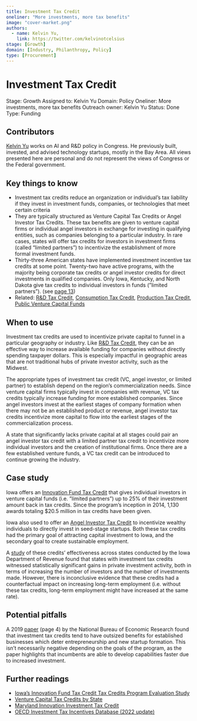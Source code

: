 ```yaml
---
title: Investment Tax Credit
oneliner: "More investments, more tax benefits"
image: "cover-market.png"
authors:
  - name: Kelvin Yu,
    link: https://twitter.com/kelvinotcelsius
stage: [Growth]
domain: [Industry, Philanthropy, Policy]
type: [Procurement]
---
```


# Investment Tax Credit

Stage: Growth
Assigned to: Kelvin Yu
Domain: Policy
Oneliner: More investments, more tax benefits
Outreach owner: Kelvin Yu
Status: Done
Type: Funding

## Contributors

[Kelvin Yu](https://www.kelv.me/) works on AI and R&D policy in Congress. He previously built, invested, and advised technology startups, mostly in the Bay Area. All views presented here are personal and do not represent the views of Congress or the Federal government.

## Key things to know

- Investment tax credits reduce an organization or individual’s tax liability if they invest in investment funds, companies, or technologies that meet certain criteria
- They are typically structured as Venture Capital Tax Credits or Angel Investor Tax Credits. These tax benefits are given to venture capital firms or individual angel investors in exchange for investing in qualifying entities, such as companies belonging to a particular industry. In rare cases, states will offer tax credits for investors in investment firms (called “limited partners”) to incentivize the establishment of more formal investment funds.
- Thirty-three American states have implemented investment incentive tax credits at some point. Twenty-two have active programs, with the majority being corporate tax credits or angel investor credits for direct investments in qualified companies. Only Iowa, Kentucky, and North Dakota give tax credits to individual investors in funds (”limited partners”). (see [page 13](https://tax.iowa.gov/sites/default/files/2022-12/2022InnovationFundTaxCreditStudy.pdf))
- Related: [R&D Tax Credit](R&D%20Tax%20Credit%207ec54a05f43e4f09b153ae662cf14cd3.md), [Consumption Tax Credit](Consumption%20Tax%20Credit%20c82c9f15cf754987ae63325f40be3566.md), [Production Tax Credit](Production%20Tax%20Credit%2056312236373c409b9620a3759a1ce134.md), [Public Venture Capital Funds](Public%20Venture%20Capital%20Funds%206fc42cbaa07247f5ac475a769be75195.md)

## When to use

Investment tax credits are used to incentivize private capital to funnel in a particular geography or industry. Like [R&D Tax Credit](R&D%20Tax%20Credit%207ec54a05f43e4f09b153ae662cf14cd3.md), they can be an effective way to increase available funding for companies without directly spending taxpayer dollars. This is especially impactful in geographic areas that are not traditional hubs of private investor activity, such as the Midwest.

The appropriate types of investment tax credit (VC, angel investor, or limited partner) to establish depend on the region’s commercialization needs. Since venture capital firms typically invest in companies with revenue, VC tax credits typically increase funding for more established companies. Since angel investors invest at the earliest stages of company formation when there may not be an established product or revenue, angel investor tax credits incentivize more capital to flow into the earliest stages of the commercialization process.

A state that significantly lacks private capital at all stages could pair an angel investor tax credit with a limited partner tax credit to incentivize more individual investors and the creation of institutional firms. Once there are a few established venture funds, a VC tax credit can be introduced to continue growing the industry.

## Case study

Iowa offers an [Innovation Fund Tax Credit](https://www.iowaeda.com/innovate/innovation-fund-tax-credit/) that gives individual investors in venture capital funds (i.e. ”limited partners”) up to 25% of their investment amount back in tax credits. Since the program’s inception in 2014, 1,130 awards totaling $20.5 million in tax credits have been given.

Iowa also used to offer an [Angel Investor Tax Credit](https://www.iowaeda.com/innovate/angel-investor-tax-credit/) to incentivize wealthy individuals to directly invest in seed-stage startups. Both these tax credits had the primary goal of attracting capital investment to Iowa, and the secondary goal to create sustainable employment.

A [study](https://tax.iowa.gov/sites/default/files/2022-12/2022InnovationFundTaxCreditStudy.pdf) of these credits’ effectiveness across states conducted by the Iowa Department of Revenue found that states with investment tax credits witnessed statistically significant gains in private investment activity, both in terms of increasing the number of investors and the number of investments made. However, there is inconclusive evidence that these credits had a counterfactual impact on increasing long-term employment (i.e. without these tax credits, long-term employment might have increased at the same rate).

## Potential pitfalls

A 2019 [paper](https://www.nber.org/system/files/working_papers/w26099/w26099.pdf) (page 4) by the National Bureau of Economic Research found that investment tax credits tend to have outsized benefits for established businesses which deter entrepreneurship and new startup formation. This isn’t necessarily negative depending on the goals of the program, as the paper highlights that incumbents are able to develop capabilities faster due to increased investment.

## Further readings

- [Iowa’s Innovation Fund Tax Credit Tax Credits Program Evaluation Study](https://tax.iowa.gov/sites/default/files/2022-12/2022InnovationFundTaxCreditStudy.pdf)
- [Venture Capital Tax Credits by State](https://valeofinancial.com/_main_site/wp-content/uploads/2017/09/State-Specific-Venture-Capital-Tax-Credits.pdf)
- [Maryland Innovation Investment Tax Credit](https://commerce.maryland.gov/fund/programs-for-businesses/innovation-investment)
- [OECD Investment Tax Incentives Database (2022 update)](https://www.oecd.org/investment/investment-policy/oecd-investment-tax-incentives-database-2022-update-brochure.pdf)
